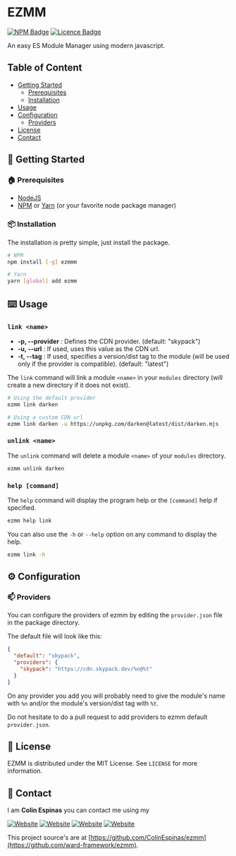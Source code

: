# EZMM
[![NPM Badge](https://img.shields.io/npm/v/ezmm?style=for-the-badge)](https://www.npmjs.com/package/ezmm)
[![Licence Badge](https://img.shields.io/github/license/ColinEspinas/ezmm?style=for-the-badge)](https://github.com/ColinEspinas/ezmm/blob/master/LICENSE)


An easy ES Module Manager using modern javascript.

## Table of Content

- [Getting Started](#getting-started)
  - [Prerequisites](#prerequisite)
  - [Installation](#installation)
- [Usage](#usage)
- [Configuration](#configuration)
  - [Providers](#providers)
- [License](#license)
- [Contact](#contact)

## 🚀 Getting Started

### :house: Prerequisites

* [NodeJS](https://nodejs.org)
* [NPM](https://www.npmjs.com) or [Yarn](https://yarnpkg.com) (or your favorite node package manager)


### :package: Installation
The installation is pretty simple, just install the package.

```sh
# NPM
npm install [-g] ezmmm

# Yarn
yarn [global] add ezmm
```

## :keyboard: Usage

### `link <name>`

- **-p, --provider** : Defines the CDN provider. (default: "skypack")
- **-u, --url** : If used, uses this value as the CDN url.
- **-t, --tag** : If used, specifies a version/dist tag to the module (will be used only if the provider is compatible). (default: "latest")

The `link` command will link a module `<name>` in your `modules` directory (will create a new directory if it does not exist).

```sh
# Using the default provider
ezmm link darken

# Using a custom CDN url
ezmm link darken -u https://unpkg.com/darken@latest/dist/darken.mjs 
```

### `unlink <name>`

The `unlink` command will delete a module `<name>` of your `modules` directory.

```sh
ezmm unlink darken
```

### `help [command]`

The `help` command will display the program help or the `[command]` help if specified.

```sh
ezmm help link
```

You can also use the `-h` or `--help` option on any command to display the help.
```sh
ezmm link -h
```

## :gear: Configuration

### 📫 Providers

You can configure the providers of ezmm by editing the `provider.json` file in the package directory.

The default file will look like this:
```json
{
  "default": "skypack",
  "providers": {
    "skypack": "https://cdn.skypack.dev/%n@%t"
  }
}
```

On any provider you add you will probably need to give the module's name with `%n` and/or the module's version/dist tag with `%t`.

Do not hesitate to do a pull request to add providers to ezmm default `provider.json`.

## 📜 License

EZMM is distributed under the MIT License. See `LICENSE` for more information.

## :e-mail: Contact

I am **Colin Espinas** you can contact me using my

[![Website](https://img.shields.io/badge/-website-brightgreen?style=for-the-badge)](https://colinespinas.com/contact)
[![Website](https://img.shields.io/badge/email-contact@colinespinas.com-orange?style=for-the-badge)](contact@colinespinas.com)
[![Website](https://img.shields.io/badge/-LinkedIn-blue?style=for-the-badge&logo=linkedin)](https://linkedin.com/in/colin-espinas)
[![Website](https://img.shields.io/badge/-Github-lightgrey?style=for-the-badge&logo=github)](https://github.com/ColinEspinas)

This project source's are at [https://github.com/ColinEspinas/ezmm](https://github.com/ward-framework/ezmm).